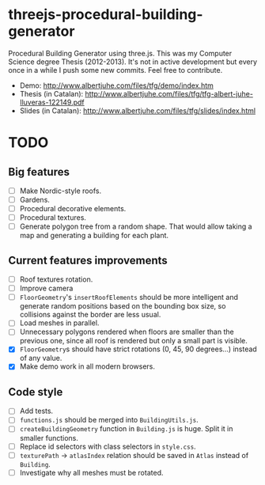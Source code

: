 threejs-procedural-building-generator
=====================================

Procedural Building Generator using three.js. This was my Computer Science degree Thesis (2012-2013). It's not in active development but every once in a while I push some new commits. Feel free to contribute.

* Demo: http://www.albertjuhe.com/files/tfg/demo/index.htm
* Thesis (in Catalan): http://www.albertjuhe.com/files/tfg/tfg-albert-juhe-lluveras-122149.pdf
* Slides (in Catalan): http://www.albertjuhe.com/files/tfg/slides/index.html

# TODO

## Big features
* [ ] Make Nordic-style roofs.
* [ ] Gardens.
* [ ] Procedural decorative elements.
* [ ] Procedural textures.
* [ ] Generate polygon tree from a random shape. That would allow taking a map and generating a building for each plant.

## Current features improvements
* [ ] Roof textures rotation.
* [ ] Improve camera
* [ ] `FloorGeometry`'s `insertRoofElements` should be more intelligent and generate random positions based on the bounding box size, so collisions against the border are less usual.
* [ ] Load meshes in parallel.
* [ ] Unnecessary polygons rendered when floors are smaller than the previous one, since all roof is rendered but only a small part is visible.
* [x] `FloorGeometry`s should have strict rotations (0, 45, 90 degrees...) instead of any value.
* [x] Make demo work in all modern browsers.

## Code style
* [ ] Add tests.
* [ ] `functions.js` should be merged into `BuildingUtils.js`.
* [ ] `createBuildingGeometry` function in `Building.js` is huge. Split it in smaller functions.
* [ ] Replace id selectors with class selectors in `style.css`.
* [ ] `texturePath` -> `atlasIndex` relation should be saved in `Atlas` instead of `Building`.
* [ ] Investigate why all meshes must be rotated.
